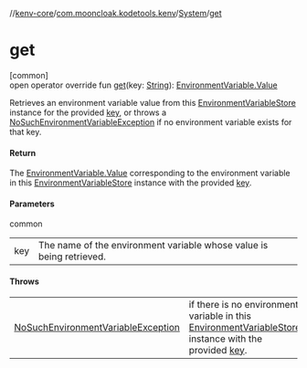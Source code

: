 //[kenv-core](../../../index.md)/[com.mooncloak.kodetools.kenv](../index.md)/[System](index.md)/[get](get.md)

# get

[common]\
open operator override fun [get](get.md)(key: [String](https://kotlinlang.org/api/core/kotlin-stdlib/kotlin/-string/index.html)): [EnvironmentVariable.Value](../-environment-variable/-value/index.md)

Retrieves an environment variable value from this [EnvironmentVariableStore](../../com.mooncloak.kodetools.kenv.store/-environment-variable-store/index.md) instance for the provided [key](get.md), or throws a [NoSuchEnvironmentVariableException](../../com.mooncloak.kodetools.kenv.exception/-no-such-environment-variable-exception/index.md) if no environment variable exists for that key.

#### Return

The [EnvironmentVariable.Value](../-environment-variable/-value/index.md) corresponding to the environment variable in this [EnvironmentVariableStore](../../com.mooncloak.kodetools.kenv.store/-environment-variable-store/index.md) instance with the provided [key](get.md).

#### Parameters

common

| | |
|---|---|
| key | The name of the environment variable whose value is being retrieved. |

#### Throws

| | |
|---|---|
| [NoSuchEnvironmentVariableException](../../com.mooncloak.kodetools.kenv.exception/-no-such-environment-variable-exception/index.md) | if there is no environment variable in this [EnvironmentVariableStore](../../com.mooncloak.kodetools.kenv.store/-environment-variable-store/index.md) instance with the provided [key](get.md). |
